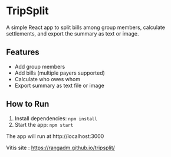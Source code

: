 # TripSplit

A simple React app to split bills among group members, calculate settlements, and export the summary as text or image.

## Features
- Add group members
- Add bills (multiple payers supported)
- Calculate who owes whom
- Export summary as text file or image

## How to Run
1. Install dependencies: `npm install`
2. Start the app: `npm start`

The app will run at http://localhost:3000 

Vitis site : https://rangadm.github.io/tripsplit/
